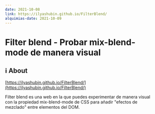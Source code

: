 ```yaml
---
date: 2021-10-08
link: https://ilyashubin.github.io/FilterBlend/
alquimias-date: 2021-10-09
---
```


# Filter blend - Probar mix-blend-mode de manera visual

## ℹ️ About

[https://ilyashubin.github.io/FilterBlend/](https://ilyashubin.github.io/FilterBlend/)

Filter blend es una web en la que puedes experimentar de manera visual con la propiedad mix-blend-mode de CSS para añadir "efectos de mezclado" entre elementos del DOM.

